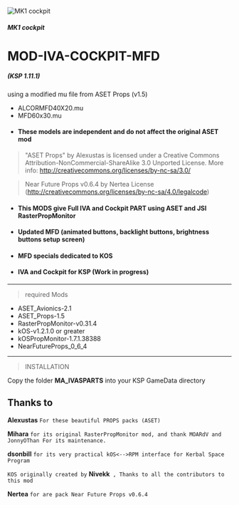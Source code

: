 ![MK1 cockpit](https://i.imgur.com/CB9zHTRh.png)
##### MK1 cockpit

# MOD-IVA-COCKPIT-MFD
##### (KSP 1.11.1)

using a modified mu file from ASET Props (v1.5)
- ALCORMFD40X20.mu
- MFD60x30.mu
- #### These models are independent and do not affect the original ASET mod


> "ASET Props" by Alexustas is licensed under a Creative Commons Attribution-NonCommercial-ShareAlike 3.0 Unported License.
   More info: http://creativecommons.org/licenses/by-nc-sa/3.0/
   
> Near Future Props v0.6.4 by Nertea License (http://creativecommons.org/licenses/by-nc-sa/4.0/legalcode)


- #### This MODS give Full IVA and Cockpit PART using ASET and JSI RasterPropMonitor
- #### Updated MFD (animated buttons, backlight buttons, brightness buttons setup screen)
- #### MFD specials dedicated to KOS
- #### IVA and Cockpit for KSP (Work in progress)
______

> required Mods
- ASET_Avionics-2.1
- ASET_Props-1.5
- RasterPropMonitor-v0.31.4
- kOS-v1.2.1.0 or greater
- kOSPropMonitor-1.7.1.38388
- NearFutureProps_0_6_4
______

> INSTALLATION
> 
Copy the folder **MA_IVASPARTS** into your KSP GameData directory

## Thanks to

**Alexustas** `` For these beautiful PROPS packs (ASET) ``

**Mihara** ``for its original RasterPropMonitor mod, and thank MOARdV and JonnyOThan For its maintenance.``

**dsonbill** ``for its very practical kOS<-->RPM interface for Kerbal Space Program``

``KOS originally created by`` **Nivekk**`` , Thanks to all the contributors to this mod``

**Nertea** ``for are pack Near Future Props v0.6.4``


